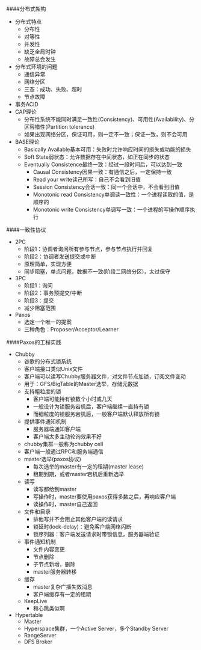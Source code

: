 ####分布式架构
* 分布式特点
	* 分布性
	* 对等性
	* 并发性
	* 缺乏全局时钟
	* 故障总会发生
* 分布式环境的问题
	* 通信异常
	* 网络分区
	* 三态：成功、失败、超时
	* 节点故障
* 事务ACID
* CAP理论
	* 分布性系统不能同时满足一致性(Consistency)、可用性(Availability)、分区容错性(Partition tolerance)
	* 如果出现网络分区，保证可用，则一定不一致；保证一致，则不会可用
* BASE理论
	* Basically Available基本可用：失败时允许响应时间的损失或功能的损失
	* Soft State弱状态：允许数据存在中间状态，如正在同步的状态
	* Eventually Consistence最终一致：经过一段时间后，可以达到一致
		* Causal Consistency因果一致：有通信之后，一定保持一致
		* Read your write读己所写：自己不会看到旧值
		* Session Consistency会话一致：同一个会话中，不会看到旧值
		* Monotonic read Consistency单调读一致性：一个进程读取的值，是顺序的
		* Monotonic write Consistency单调写一致：一个进程的写操作顺序执行

####一致性协议
* 2PC
	* 阶段1：协调者询问所有参与节点，参与节点执行并回复
	* 阶段2：协调者发送提交或中断
	* 原理简单，实现方便
	* 同步阻塞，单点问题，数据不一致(阶段二网络分区)，太过保守
* 3PC
	* 阶段1：询问
	* 阶段2：事务预提交/中断
	* 阶段3：提交
	* 减少阻塞范围
* Paxos
	* 选定一个唯一的提案
	* 三种角色：Proposer/Acceptor/Learner

####Paxos的工程实践
* Chubby
  * 谷歌的分布式锁系统
  * 客户端接口类似Unix文件
  * 客户端可以读写Chubby服务器文件，对文件节点加锁，订阅文件变动
  * 用于：GFS/BigTable的Master选举，存储元数据
  * 支持粗粒度的锁
    * 客户端可能持有锁数个小时或几天
    * 一般设计为锁服务宕机后，客户端继续一直持有锁
    * 而细粒度的锁服务宕机后，一般客户端默认释放所有锁
  * 提供事件通知机制
    * 服务器端通知客户端
    * 客户端太多主动轮询效果不好
  * chubby集群一般称为chubby cell
  * 客户端一般通过RPC和服务端通信
  * master选举(paxos协议)
    * 每次选举的master有一定的租期(master lease)
    * 租期到期，或者master宕机后重新选举
  * 读写
    * 读写都给到master
    * 写操作时，master要使用paxos获得多数之后，再响应客户端
    * 读操作时，master自己返回
  * 文件和目录
    * 排他写并不会阻止其他客户端的读请求
    * 锁延时(lock-delay)：避免客户端网络闪断
    * 锁序列器：客户端发送请求时带锁信息，服务器端验证
  * 事件通知机制
    * 文件内容变更
    * 节点删除
    * 子节点新增，删除
    * master服务器转移
  * 缓存
    * master复杂广播失效消息
    * 客户端缓存有一定的租期
  * KeepLive
    * 和心跳类似啊
* Hypertable
  * Master 
  * Hyperspace集群，一个Active Server，多个Standby Server
  * RangeServer
  * DFS Broker
